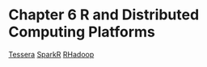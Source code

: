 # Chapter 6 R and Distributed Computing Platforms

[Tessera](http://tessera.io/)
[SparkR](https://spark.apache.org/docs/latest/sparkr.html)
[RHadoop](https://github.com/RevolutionAnalytics/RHadoop/wiki)
